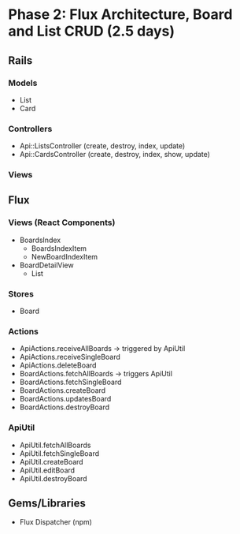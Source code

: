 # Phase 2: Flux Architecture, Board and List CRUD (2.5 days)

## Rails
### Models
* List
* Card

### Controllers
* Api::ListsController (create, destroy, index, update)
* Api::CardsController (create, destroy, index, show, update)

### Views

## Flux
### Views (React Components)
* BoardsIndex
  - BoardsIndexItem
  - NewBoardIndexItem
* BoardDetailView
  - List

### Stores
* Board

### Actions
* ApiActions.receiveAllBoards -> triggered by ApiUtil
* ApiActions.receiveSingleBoard
* ApiActions.deleteBoard
* BoardActions.fetchAllBoards -> triggers ApiUtil
* BoardActions.fetchSingleBoard
* BoardActions.createBoard
* BoardActions.updatesBoard
* BoardActions.destroyBoard

### ApiUtil
* ApiUtil.fetchAllBoards
* ApiUtil.fetchSingleBoard
* ApiUtil.createBoard
* ApiUtil.editBoard
* ApiUtil.destroyBoard

## Gems/Libraries
* Flux Dispatcher (npm)
